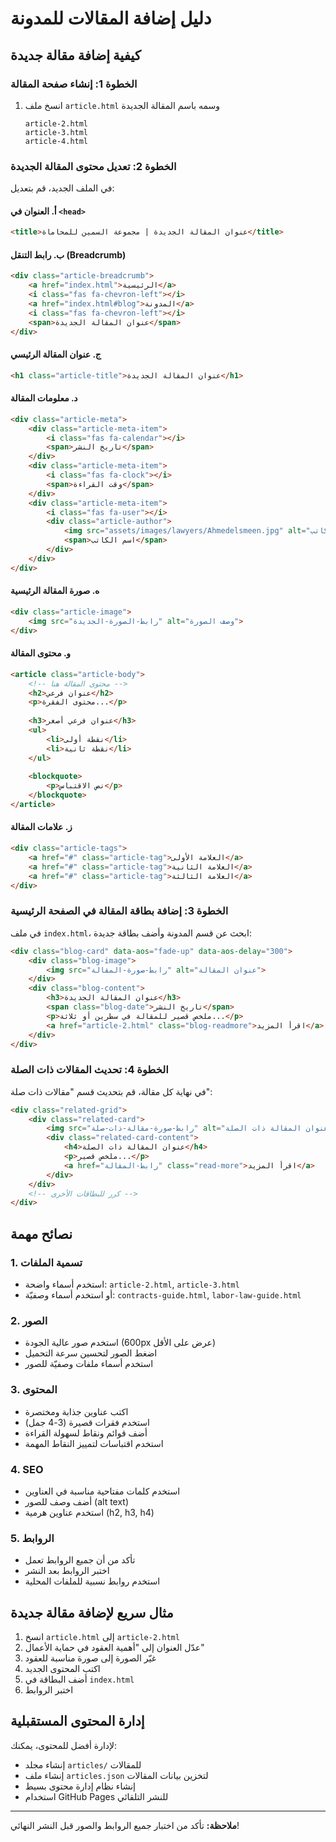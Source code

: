 # دليل إضافة المقالات للمدونة

## كيفية إضافة مقالة جديدة

### الخطوة 1: إنشاء صفحة المقالة
1. انسخ ملف `article.html` وسمه باسم المقالة الجديدة
   ```
   article-2.html
   article-3.html
   article-4.html
   ```

### الخطوة 2: تعديل محتوى المقالة الجديدة
في الملف الجديد، قم بتعديل:

#### أ. العنوان في `<head>`
```html
<title>عنوان المقالة الجديدة | مجموعة السمين للمحاماة</title>
```

#### ب. رابط التنقل (Breadcrumb)
```html
<div class="article-breadcrumb">
    <a href="index.html">الرئيسية</a>
    <i class="fas fa-chevron-left"></i>
    <a href="index.html#blog">المدونة</a>
    <i class="fas fa-chevron-left"></i>
    <span>عنوان المقالة الجديدة</span>
</div>
```

#### ج. عنوان المقالة الرئيسي
```html
<h1 class="article-title">عنوان المقالة الجديدة</h1>
```

#### د. معلومات المقالة
```html
<div class="article-meta">
    <div class="article-meta-item">
        <i class="fas fa-calendar"></i>
        <span>تاريخ النشر</span>
    </div>
    <div class="article-meta-item">
        <i class="fas fa-clock"></i>
        <span>وقت القراءة</span>
    </div>
    <div class="article-meta-item">
        <i class="fas fa-user"></i>
        <div class="article-author">
            <img src="assets/images/lawyers/Ahmedelsmeen.jpg" alt="اسم الكاتب">
            <span>اسم الكاتب</span>
        </div>
    </div>
</div>
```

#### ه. صورة المقالة الرئيسية
```html
<div class="article-image">
    <img src="رابط-الصورة-الجديدة" alt="وصف الصورة">
</div>
```

#### و. محتوى المقالة
```html
<article class="article-body">
    <!-- محتوى المقالة هنا -->
    <h2>عنوان فرعي</h2>
    <p>محتوى الفقرة...</p>
    
    <h3>عنوان فرعي أصغر</h3>
    <ul>
        <li>نقطة أولى</li>
        <li>نقطة ثانية</li>
    </ul>
    
    <blockquote>
        <p>نص الاقتباس</p>
    </blockquote>
</article>
```

#### ز. علامات المقالة
```html
<div class="article-tags">
    <a href="#" class="article-tag">العلامة الأولى</a>
    <a href="#" class="article-tag">العلامة الثانية</a>
    <a href="#" class="article-tag">العلامة الثالثة</a>
</div>
```

### الخطوة 3: إضافة بطاقة المقالة في الصفحة الرئيسية

في ملف `index.html`، ابحث عن قسم المدونة وأضف بطاقة جديدة:

```html
<div class="blog-card" data-aos="fade-up" data-aos-delay="300">
    <div class="blog-image">
        <img src="رابط-صورة-المقالة" alt="عنوان المقالة">
    </div>
    <div class="blog-content">
        <h3>عنوان المقالة الجديدة</h3>
        <span class="blog-date">تاريخ النشر</span>
        <p>ملخص قصير للمقالة في سطرين أو ثلاثة...</p>
        <a href="article-2.html" class="blog-readmore">اقرأ المزيد</a>
    </div>
</div>
```

### الخطوة 4: تحديث المقالات ذات الصلة

في نهاية كل مقالة، قم بتحديث قسم "مقالات ذات صلة":

```html
<div class="related-grid">
    <div class="related-card">
        <img src="رابط-صورة-مقالة-ذات-صلة" alt="عنوان المقالة ذات الصلة">
        <div class="related-card-content">
            <h4>عنوان المقالة ذات الصلة</h4>
            <p>ملخص قصير...</p>
            <a href="رابط-المقالة" class="read-more">اقرأ المزيد</a>
        </div>
    </div>
    <!-- كرر للبطاقات الأخرى -->
</div>
```

## نصائح مهمة

### 1. تسمية الملفات
- استخدم أسماء واضحة: `article-2.html`, `article-3.html`
- أو استخدم أسماء وصفيّة: `contracts-guide.html`, `labor-law-guide.html`

### 2. الصور
- استخدم صور عالية الجودة (600px عرض على الأقل)
- اضغط الصور لتحسين سرعة التحميل
- استخدم أسماء ملفات وصفيّة للصور

### 3. المحتوى
- اكتب عناوين جذابة ومختصرة
- استخدم فقرات قصيرة (3-4 جمل)
- أضف قوائم ونقاط لسهولة القراءة
- استخدم اقتباسات لتمييز النقاط المهمة

### 4. SEO
- استخدم كلمات مفتاحية مناسبة في العناوين
- أضف وصف للصور (alt text)
- استخدم عناوين هرمية (h2, h3, h4)

### 5. الروابط
- تأكد من أن جميع الروابط تعمل
- اختبر الروابط بعد النشر
- استخدم روابط نسبية للملفات المحلية

## مثال سريع لإضافة مقالة جديدة

1. انسخ `article.html` إلى `article-2.html`
2. عدّل العنوان إلى "أهمية العقود في حماية الأعمال"
3. غيّر الصورة إلى صورة مناسبة للعقود
4. اكتب المحتوى الجديد
5. أضف البطاقة في `index.html`
6. اختبر الروابط

## إدارة المحتوى المستقبلية

لإدارة أفضل للمحتوى، يمكنك:
- إنشاء مجلد `articles/` للمقالات
- إنشاء ملف `articles.json` لتخزين بيانات المقالات
- إنشاء نظام إدارة محتوى بسيط
- استخدام GitHub Pages للنشر التلقائي

---

**ملاحظة:** تأكد من اختبار جميع الروابط والصور قبل النشر النهائي! 